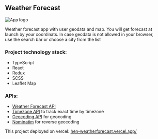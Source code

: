 ## Weather Forecast

![App logo](https://upload.wikimedia.org/wikipedia/commons/a/a7/React-icon.svg)

Weather forecast app with user geodata and map. You will get forecast at launch by your coordinats. In case geodata is not allowed in your browser, use the search bar or choose a city from the list

### Project technology stack:

- TypeScript
- React
- Redux
- SCSS
- Leaflet Map

### APIs:

- [Weather Forecast API](https://open-meteo.com/en/docs)
- [Timezone API](https://timezoneapi.io/) to track exact time by timezone
- [Geocoding API](https://open-meteo.com/en/docs/geocoding-api) for geocoding
- [Nominatim](https://nominatim.openstreetmap.org/) for reverse geocoding

This project deployed on vercel: [hen-weatherforecast.vercel.app/](https://hen-weatherforecast.vercel.app/)
